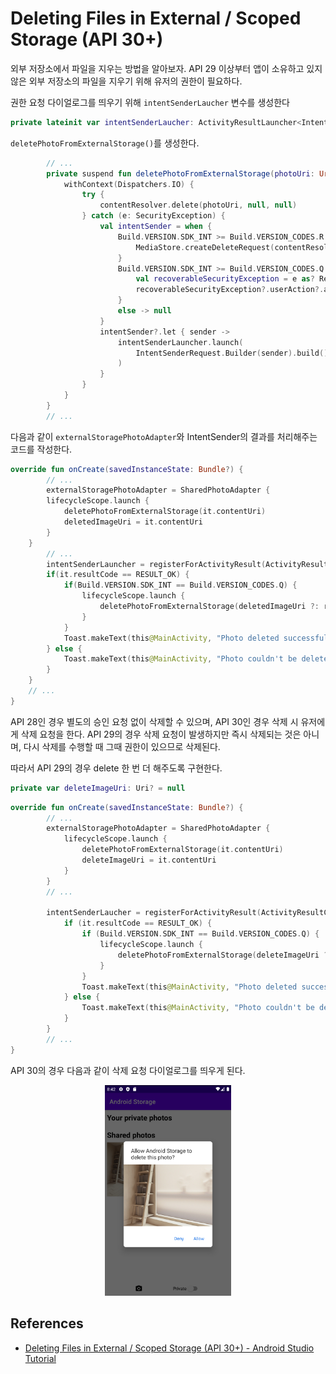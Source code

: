 # Deleting Files in External / Scoped Storage (API 30+)

외부 저장소에서 파일을 지우는 방법을 알아보자. API 29 이상부터 앱이 소유하고 있지 않은 외부 저장소의 파일을 지우기 위해 유저의 권한이 필요하다.

권한 요청 다이얼로그를 띄우기 위해 `intentSenderLaucher` 변수를 생성한다

```kotlin
private lateinit var intentSenderLaucher: ActivityResultLauncher<IntentSenderRequest>
```

`deletePhotoFromExternalStorage()`를 생성한다.

```kotlin
		// ...
		private suspend fun deletePhotoFromExternalStorage(photoUri: Uri) {
		    withContext(Dispatchers.IO) {
		        try {
		            contentResolver.delete(photoUri, null, null)
		        } catch (e: SecurityException) {
		            val intentSender = when {
		                Build.VERSION.SDK_INT >= Build.VERSION_CODES.R -> {
		                    MediaStore.createDeleteRequest(contentResolver, listOf(photoUri)).intentSender
		                }
		                Build.VERSION.SDK_INT >= Build.VERSION_CODES.Q -> {
		                    val recoverableSecurityException = e as? RecoverableSecurityException
		                    recoverableSecurityException?.userAction?.actionIntent?.intentSender
		                }
		                else -> null
		            }
		            intentSender?.let { sender ->
		                intentSenderLauncher.launch(
		                    IntentSenderRequest.Builder(sender).build()
		                )
		            }
		        }
		    }
		}
		// ...
```

다음과 같이 `externalStoragePhotoAdapter`와 IntentSender의 결과를 처리해주는 코드를 작성한다.

```kotlin
override fun onCreate(savedInstanceState: Bundle?) {
		// ... 
		externalStoragePhotoAdapter = SharedPhotoAdapter {
        lifecycleScope.launch {
            deletePhotoFromExternalStorage(it.contentUri)
            deletedImageUri = it.contentUri
        }
    }
		// ...
		intentSenderLauncher = registerForActivityResult(ActivityResultContracts.StartIntentSenderForResult()) {
        if(it.resultCode == RESULT_OK) {
            if(Build.VERSION.SDK_INT == Build.VERSION_CODES.Q) {
                lifecycleScope.launch {
                    deletePhotoFromExternalStorage(deletedImageUri ?: return@launch)
                }
            }
            Toast.makeText(this@MainActivity, "Photo deleted successfully", Toast.LENGTH_SHORT).show()
        } else {
            Toast.makeText(this@MainActivity, "Photo couldn't be deleted", Toast.LENGTH_SHORT).show()
        }
    }
    // ...
}
```

API 28인 경우 별도의 승인 요청 없이 삭제할 수 있으며, API 30인 경우 삭제 시 유저에게 삭제 요청을 한다. API 29의 경우 삭제 요청이 발생하지만 즉시 삭제되는 것은 아니며, 다시 삭제를 수행할 때 그때 권한이 있으므로 삭제된다.

따라서 API 29의 경우 delete 한 번 더 해주도록 구현한다.

```kotlin
private var deleteImageUri: Uri? = null
```

```kotlin
override fun onCreate(savedInstanceState: Bundle?) {
		// ...
		externalStoragePhotoAdapter = SharedPhotoAdapter {
		    lifecycleScope.launch {
		        deletePhotoFromExternalStorage(it.contentUri)
		        deleteImageUri = it.contentUri
		    }
		}
		// ...

		intentSenderLaucher = registerForActivityResult(ActivityResultContracts.StartIntentSenderForResult()) {
		    if (it.resultCode == RESULT_OK) {
		        if (Build.VERSION.SDK_INT == Build.VERSION_CODES.Q) {
		            lifecycleScope.launch {
		                deletePhotoFromExternalStorage(deleteImageUri ?: return@launch )
		            }
		        }
		        Toast.makeText(this@MainActivity, "Photo deleted successfully", Toast.LENGTH_SHORT).show()
		    } else {
		        Toast.makeText(this@MainActivity, "Photo couldn't be deleted", Toast.LENGTH_SHORT).show()
		    }
		}
		// ... 
}
```

API 30의 경우 다음과 같이 삭제 요청 다이얼로그를 띄우게 된다.

<div align="center">
<img src="img/delete_external.png" width="40%">
</div>


## References

* [Deleting Files in External / Scoped Storage (API 30+) - Android Studio Tutorial](https://www.youtube.com/watch?v=Y2lX-UNxwbE&list=PLQkwcJG4YTCR9jZq8O19nUL2hLqmLYX4M&index=5)